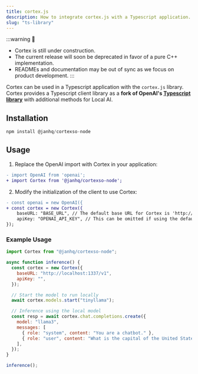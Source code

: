 ```yaml
---
title: cortex.js
description: How to integrate cortex.js with a Typescript application.
slug: "ts-library"
---
```


:::warning
🚧
- Cortex is still under construction.
- The current release will soon be deprecated in favor of a pure C++ implementation.
- READMEs and documentation may be out of sync as we focus on product development.
:::

Cortex can be used in a Typescript application with the `cortex.js` library. Cortex provides a Typescript client library as a **fork of OpenAI's [Typescript library](https://github.com/openai/openai-node)** with additional methods for Local AI.

## Installation

```ts
npm install @janhq/cortexso-node
```

## Usage

1. Replace the OpenAI import with Cortex in your application:

```diff
- import OpenAI from 'openai';
+ import Cortex from '@janhq/cortexso-node';
```

2. Modify the initialization of the client to use Cortex:

```diff
- const openai = new OpenAI({
+ const cortex = new Cortex({
    baseURL: "BASE_URL", // The default base URL for Cortex is 'http://localhost:1337'
    apiKey: "OPENAI_API_KEY", // This can be omitted if using the default
});

```

### Example Usage

```js
import Cortex from "@janhq/cortexso-node";

async function inference() {
  const cortex = new Cortex({
    baseURL: "http://localhost:1337/v1",
    apiKey: "",
  });

  // Start the model to run locally
  await cortex.models.start("tinyllama");

  // Inference using the local model
  const resp = await cortex.chat.completions.create({
    model: "llama3",
    messages: [
      { role: "system", content: "You are a chatbot." },
      { role: "user", content: "What is the capital of the United States?" },
    ],
  });
}

inference();
```
